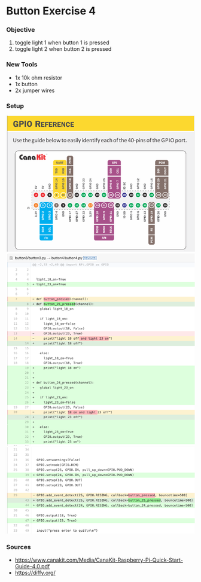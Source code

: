 # Button Exercise 4

### Objective

1. toggle light 1 when button 1 is pressed
2. toggle light 2 when button 2 is pressed


### New Tools

* 1x 10k ohm resistor 
* 1x button  
* 2x jumper wires


### Setup

![GPIO Reference](help4.png)
![Code Diffy p1](diffy4-1.png)
![Code Diffy p2](diffy4-2.png)


### Sources

* https://www.canakit.com/Media/CanaKit-Raspberry-Pi-Quick-Start-Guide-4.0.pdf
* https://diffy.org/


